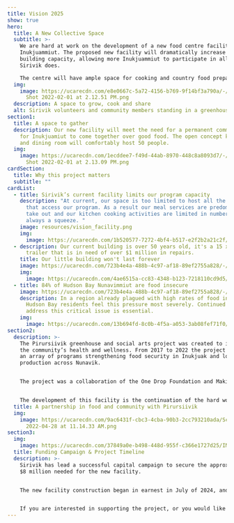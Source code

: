 ```yaml
---
title: Vision 2025
show: true
hero:
  title: A New Collective Space
  subtitle: >-
    We are hard at work on the development of a new food centre facility for
    Inukjuammiut. The proposed new facility will dramatically increase our
    building capacity, allowing more Inukjuammiut to participate in all that
    Sirivik does. 

    The centre will have ample space for cooking and country food preparation. It will be linked to the current hydroponic greenhouse, and will also include a new year round soil based greenhouse for community members to grow their own food.
  img:
    image: https://ucarecdn.com/e8e0667c-5a72-4156-b769-9f14bf3a790a/-/crop/2286x1210/8,23/-/preview/Screen
      Shot 2022-02-01 at 2.12.51 PM.png
  description: A space to grow, cook and share
  alt: Sirivik volunteers and community members standing in a greenhouse
section1:
  title: A space to gather
  description: Our new facility will meet the need for a permanent community space
    for Inukjuamiut to come together over good food. The open concept kitchen
    and dining room will comfortably host 50 people.
  img:
    image: https://ucarecdn.com/1ecddee7-f49d-44ab-8970-448c8a8093d7/-/crop/2312x1213/0,113/-/preview/Screen
      Shot 2022-02-01 at 2.13.09 PM.png
cardSection:
  title: Why this project matters
  subtitle: ""
cardList:
  - title: Sirivik’s current facility limits our program capacity
    description: "At current, our space is too limited to host all the individuals
      that access our program. As a result our meal services are predominately
      take out and our kitchen cooking activities are limited in numbers and are
      always a squeeze. "
    image: resources/vision_facility.png
    img:
      image: https://ucarecdn.com/1b520577-7272-4bf4-b517-e2f2b2a21c2f/IMG_2226.JPG
  - description: Our current building is over 50 years old, it's a 15 x 60 foot
      trailer that is in need of over $1 million in repairs.
    title: Our little building won't last forever
    image: https://ucarecdn.com/723b4e4a-488b-4c97-af18-89ef2755a828/-/resize/400x300/about_staff_placeholder.jpg
    img:
      image: https://ucarecdn.com/4ae6515a-cc83-4348-b123-7218110cd9d5/-/crop/5617x3715/383,0/-/preview/A1B0907C-0F4C-4B2E-BC2E-01B8F36907B3_1_201_a.jpeg
  - title: 84% of Hudson Bay Nunavimmiut are food insecure
    image: https://ucarecdn.com/723b4e4a-488b-4c97-af18-89ef2755a828/-/resize/400x300/about_staff_placeholder.jpg
    description: In a region already plagued with high rates of food insecurity,
      Hudson Bay residents feel this pressure most severely. Continued action to
      address this critical issue is essential.
    img:
      image: https://ucarecdn.com/13b694fd-8c0b-4f5a-a053-3ab08fef71f0/DFF22EFC-8285-4EAB-8D3F-D115CD227219_1_201_a.jpeg
section2:
  description: >-
    The Pirursiivik greenhouse and social arts project was created to improve
    the community’s health and wellness. From 2017 to 2022 the project worked on
    an array of programs strengthening food security in Inukjuak and local food
    production across Nunavik. 


    The project was a collaboration of the One Drop Foundation and Makivik Corporation. 


    The development of this facility is the continuation of the hard work done by the Pirursiivik project team to establish a local growing facility in Inukjuak.
  title: A partnership in food and community with Pirursiivik
  img:
    image: https://ucarecdn.com/9ac6431f-cbc3-4cba-90b3-2cc793210ada/Screen Shot
      2022-04-28 at 11.14.33 AM.png
section3:
  img:
    image: https://ucarecdn.com/37849a0e-b498-448d-955f-c366e1727d25/IMG_8291 2.JPG
  title: Funding Campaign & Project Timeline
  description: >-
    Sirivik has lead a successful capital campaign to secure the approximately
    $8 million needed for the new facility.


    The new facility construction began in earnest in July of 2024, and is now well under way, with the facility set to be completed in the spring of 2025.


    If you are interested in supporting the project, or you would like to learn more do not hesitate to reach out to our team.
---
```

